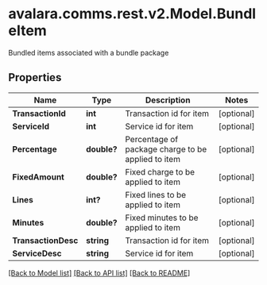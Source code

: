 # avalara.comms.rest.v2.Model.BundleItem
Bundled items associated with a bundle package

## Properties

Name | Type | Description | Notes
------------ | ------------- | ------------- | -------------
**TransactionId** | **int** | Transaction id for item | [optional] 
**ServiceId** | **int** | Service id for item | [optional] 
**Percentage** | **double?** | Percentage of package charge to be applied to item | [optional] 
**FixedAmount** | **double?** | Fixed charge to be applied to item | [optional] 
**Lines** | **int?** | Fixed lines to be applied to item | [optional] 
**Minutes** | **double?** | Fixed minutes to be applied to item | [optional] 
**TransactionDesc** | **string** | Transaction id for item | [optional] 
**ServiceDesc** | **string** | Service id for item | [optional] 

[[Back to Model list]](../README.md#documentation-for-models) [[Back to API list]](../README.md#documentation-for-api-endpoints) [[Back to README]](../README.md)


